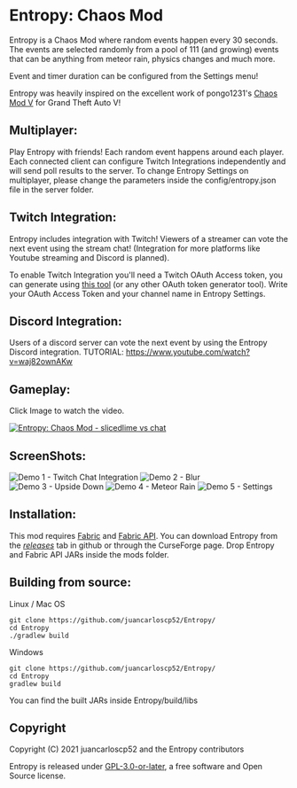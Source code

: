 # Entropy: Chaos Mod
Entropy is a Chaos Mod where random events happen every 30 seconds. The events are selected randomly from a pool of 111 (and growing) events that can be anything from meteor rain, physics changes and much more.

Event and timer duration can be configured from the Settings menu!

Entropy was heavily inspired on the excellent work of pongo1231's [Chaos Mod V](https://github.com/gta-chaos-mod/ChaosModV) for Grand Theft Auto V!

## Multiplayer:
Play Entropy with friends! Each random event happens around each player. Each connected client can configure Twitch Integrations independently and will send poll results to the server.
To change Entropy Settings on multiplayer, please change the parameters inside the config/entropy.json file in the server folder.

## Twitch Integration:
Entropy includes integration with Twitch! Viewers of a streamer can vote the next event using the stream chat! (Integration for more platforms like Youtube streaming and Discord is planned).

To enable Twitch Integration you'll need a Twitch OAuth Access token, you can generate using [this tool](https://twitchtokengenerator.com/) (or any other OAuth token generator tool).
Write your OAuth Access Token and your channel name in Entropy Settings.
## Discord Integration:
Users of a discord server can vote the next event by using the Entropy Discord integration. TUTORIAL: https://www.youtube.com/watch?v=waj82ownAKw
## Gameplay:
Click Image to watch the video.

[![Entropy: Chaos Mod - slicedlime vs chat](https://img.youtube.com/vi/qGuIEfpSfto/0.jpg)](https://www.youtube.com/watch?v=qGuIEfpSfto "Entropy: Chaos Mod - slicedlime vs chat")

## ScreenShots:

![Demo 1 - Twitch Chat Integration](https://github.com/juancarloscp52/Entropy/blob/master/readme%20images/img4.png)
![Demo 2 - Blur](https://github.com/juancarloscp52/Entropy/blob/master/readme%20images/img1.png)
![Demo 3 - Upside Down](https://github.com/juancarloscp52/Entropy/blob/master/readme%20images/img2.png)
![Demo 4 - Meteor Rain](https://github.com/juancarloscp52/Entropy/blob/master/readme%20images/img3.png)
![Demo 5 - Settings](https://github.com/juancarloscp52/Entropy/blob/master/readme%20images/img5.png)

## Installation:
This mod requires [Fabric](https://fabricmc.net/use/) and [Fabric API](https://www.curseforge.com/minecraft/mc-mods/fabric-api). You can download Entropy from the _[releases](https://github.com/juancarloscp52/Entropy/releases)_ tab in github or through the CurseForge page.
Drop Entropy and Fabric API JARs inside the mods folder.

## Building from source:
Linux / Mac OS
```shell script
git clone https://github.com/juancarloscp52/Entropy/
cd Entropy
./gradlew build
```
Windows
```shell script
git clone https://github.com/juancarloscp52/Entropy/
cd Entropy
gradlew build
```
You can find the built JARs inside Entropy/build/libs

## Copyright

Copyright (C) 2021 juancarloscp52 and the Entropy contributors

Entropy is released under [GPL-3.0-or-later],
a free software and Open Source license.

[GPL-3.0-or-later]: COPYING "SPDX-License-Identifier: GPL-3.0-or-later"
